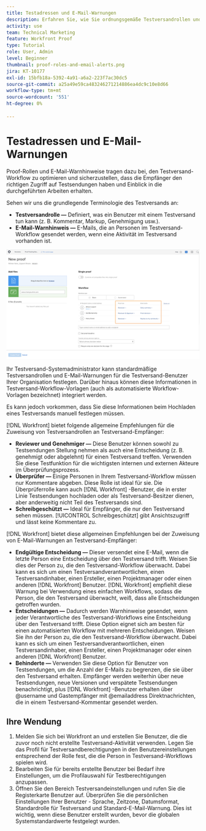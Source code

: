 ```yaml
---
title: Testadressen und E-Mail-Warnungen
description: Erfahren Sie, wie Sie ordnungsgemäße Testversandrollen und E-Mail-Warnungen aktivieren, damit Testversand-Empfänger Zugriff auf die durchgeführten Arbeiten haben, und wie Sie die entsprechenden Schritte in [!DNL  Workfront].
activity: use
team: Technical Marketing
feature: Workfront Proof
type: Tutorial
role: User, Admin
level: Beginner
thumbnail: proof-roles-and-email-alerts.png
jira: KT-10177
exl-id: 15bfb18a-5392-4a91-a6a2-223f7ac30dc5
source-git-commit: a25a49e59ca483246271214886ea4dc9c10e8d66
workflow-type: tm+mt
source-wordcount: '551'
ht-degree: 0%

---
```


# Testadressen und E-Mail-Warnungen

Proof-Rollen und E-Mail-Warnhinweise tragen dazu bei, den Testversand-Workflow zu optimieren und sicherzustellen, dass die Empfänger den richtigen Zugriff auf Testsendungen haben und Einblick in die durchgeführten Arbeiten erhalten.

Sehen wir uns die grundlegende Terminologie des Testversands an:

* **Testversandrolle —** Definiert, was ein Benutzer mit einem Testversand tun kann (z. B. Kommentar, Markup, Genehmigung usw.).
* **E-Mail-Warnhinweis —** E-Mails, die an Personen im Testversand-Workflow gesendet werden, wenn eine Aktivität im Testversand vorhanden ist.

![Ein Bild der [!UICONTROL Neuer Testversand] mit dem [!UICONTROL Proof role] und [!UICONTROL E-Mail-Warnungen] hervorgehobene Spalten.](assets/proof-roles-and-email-alerts.png)

Ihr Testversand-Systemadministrator kann standardmäßige Testversandrollen und E-Mail-Warnungen für die Testversand-Benutzer Ihrer Organisation festlegen. Darüber hinaus können diese Informationen in Testversand-Workflow-Vorlagen (auch als automatisierte Workflow-Vorlagen bezeichnet) integriert werden.

Es kann jedoch vorkommen, dass Sie diese Informationen beim Hochladen eines Testversands manuell festlegen müssen.

[!DNL Workfront] bietet folgende allgemeine Empfehlungen für die Zuweisung von Testversandrollen an Testversand-Empfänger:

* **Reviewer und Genehmiger —** Diese Benutzer können sowohl zu Testsendungen Stellung nehmen als auch eine Entscheidung (z. B. genehmigt oder abgelehnt) für einen Testversand treffen. Verwenden Sie diese Testfunktion für die wichtigsten internen und externen Akteure im Überprüfungsprozess.
* **Überprüfer —** Einige Personen in Ihrem Testversand-Workflow müssen nur Kommentare abgeben. Diese Rolle ist ideal für sie. Die Überprüferrolle kann auch [!DNL Workfront] -Benutzer, die in erster Linie Testsendungen hochladen oder als Testversand-Besitzer dienen, aber anderweitig nicht Teil des Testversands sind.
* **Schreibgeschützt —** Ideal für Empfänger, die nur den Testversand sehen müssen. [!UICONTROL Schreibgeschützt] gibt Ansichtszugriff und lässt keine Kommentare zu.

[!DNL Workfront] bietet diese allgemeinen Empfehlungen bei der Zuweisung von E-Mail-Warnungen an Testversand-Empfänger:

* **Endgültige Entscheidung —** Dieser versendet eine E-Mail, wenn die letzte Person eine Entscheidung über den Testversand trifft. Weisen Sie dies der Person zu, die den Testversand-Workflow überwacht. Dabei kann es sich um einen Testversandverantwortlichen, einen Testversandinhaber, einen Ersteller, einen Projektmanager oder einen anderen [!DNL Workfront] Benutzer. [!DNL Workfront] empfiehlt diese Warnung bei Verwendung eines einfachen Workflows, sodass die Person, die den Testversand überwacht, weiß, dass alle Entscheidungen getroffen wurden.
* **Entscheidungen —** Dadurch werden Warnhinweise gesendet, wenn jeder Verantwortliche des Testversand-Workflows eine Entscheidung über den Testversand trifft. Diese Option eignet sich am besten für einen automatisierten Workflow mit mehreren Entscheidungen. Weisen Sie ihn der Person zu, die den Testversand-Workflow überwacht. Dabei kann es sich um einen Testversandverantwortlichen, einen Testversandinhaber, einen Ersteller, einen Projektmanager oder einen anderen [!DNL Workfront] Benutzer.
* **Behinderte —** Verwenden Sie diese Option für Benutzer von Testsendungen, um die Anzahl der E-Mails zu begrenzen, die sie über den Testversand erhalten. Empfänger werden weiterhin über neue Testsendungen, neue Versionen und verspätete Testsendungen benachrichtigt, plus [!DNL Workfront] -Benutzer erhalten über @username und Gastempfänger mit @emailaddress Direktnachrichten, die in einem Testversand-Kommentar gesendet werden.

## Ihre Wendung

1. Melden Sie sich bei Workfront an und erstellen Sie Benutzer, die die zuvor noch nicht erstellte Testversand-Aktivität verwenden. Legen Sie das Profil für Testversandberechtigungen in den Benutzereinstellungen entsprechend der Rolle fest, die die Person in Testversand-Workflows spielen wird.
1. Bearbeiten Sie für bereits erstellte Benutzer bei Bedarf ihre Einstellungen, um die Profilauswahl für Testberechtigungen anzupassen.
1. Öffnen Sie den Bereich Testversandeinstellungen und rufen Sie die Registerkarte Benutzer auf. Überprüfen Sie die persönlichen Einstellungen Ihrer Benutzer - Sprache, Zeitzone, Datumsformat, Standardrolle für Testversand und Standard-E-Mail-Warnung. Dies ist wichtig, wenn diese Benutzer erstellt wurden, bevor die globalen Systemstandardwerte festgelegt wurden.

<!--
Download the proof role and email alert guides to have on hand as you start uploading proofs and assigning proof recipients.
-->

<!--
## Learn more
* Notifications for proof comments and decisions
-->

<!--
## Guides
* Proof roles
* Email alerts
-->
